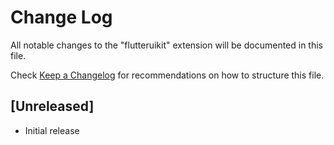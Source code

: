 # Change Log

All notable changes to the "flutteruikit" extension will be documented in this file.

Check [Keep a Changelog](http://keepachangelog.com/) for recommendations on how to structure this file.

## [Unreleased]

- Initial release